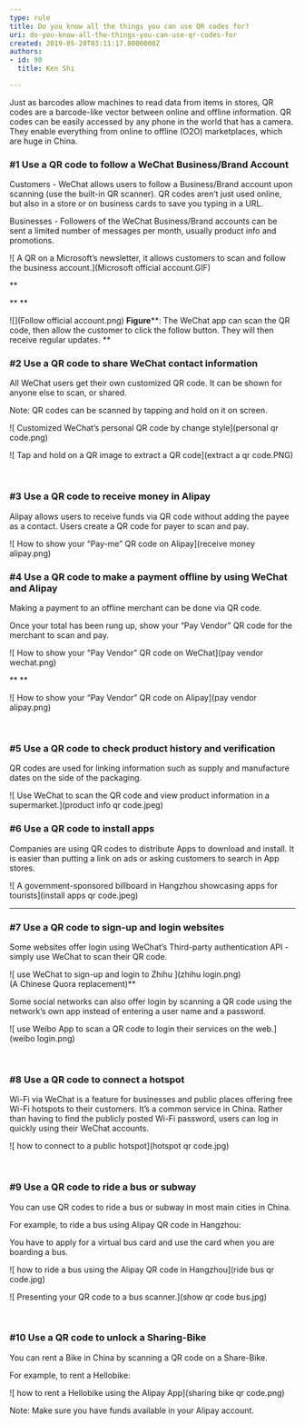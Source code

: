 ```yaml
---
type: rule
title: Do you know all the things you can use QR codes for?
uri: do-you-know-all-the-things-you-can-use-qr-codes-for
created: 2019-05-20T03:11:17.0000000Z
authors:
- id: 90
  title: Ken Shi

---
```


​Just as barcodes allow machines to read data from items in stores, QR codes are a barcode-like vector between online and offline information. QR codes can be easily accessed by any phone in the world that has a camera. They enable everything from online to offline (O2O) marketplaces, which are huge in China.
 
### #1 Use a QR code to follow a WeChat Business/Brand Account


Customers - WeChat allows users to follow a Business/Brand account upon scanning (use the built-in QR scanner). QR codes aren’t just used online, but also in a store or on business cards to save you typing in a URL.

Businesses - Followers of the WeChat Business/Brand accounts can be sent a limited number of messages per month, usually product info and promotions.
 
![  A QR on a Microsoft’s newsletter, it allows customers to scan and follow the business account.](Microsoft official account.GIF) 

**

**
**
 
![](Follow official account.png) 
**Figure****: The WeChat app can scan the QR code, then allow the customer to click the follow button. They will then receive regular updates.
​**

### #2 Use a QR code to share WeChat contact information

All WeChat users get their own customized QR code. It can be shown for anyone else to scan, or shared.

Note: QR codes can be scanned by tapping and hold on it on screen.
 
![ Customized WeChat’s personal QR code by change style](personal qr code.png)

 
![ Tap and hold on a QR image to extract a QR code](extract a qr code.PNG) 

​

### #3 Use a QR code to receive money in Alipay 


Alipay allows users to receive funds via QR code without adding the payee as a contact.
Users create a QR code for payer to scan and pay.
 
![ How to show your “Pay-me” QR code on Alipay](receive money alipay.png) 


### #4 Use a QR code to make a payment offline by using WeChat and Alipay

Making a payment to an offline merchant can be done via QR code.

Once your total has been rung up, show your “Pay Vendor” QR code for the merchant to scan and pay.
 
![ How to show your “Pay Vendor” QR code on WeChat](pay vendor wechat.png) 


**
**
 
![ How to show your “Pay Vendor” QR code on Alipay](pay vendor alipay.png) 

​

### #5 Use a QR code to check product history and verification


QR codes are used for linking information such as supply and manufacture dates on the side of the packaging.
 
![ Use WeChat to scan the QR code and view product information in a supermarket.](product info qr code.jpeg) 


### #6 Use a QR code to install apps

Companies are using QR codes to distribute Apps to download and install. It is easier than putting a link on ads or asking customers to search in App stores.
 
![ A government-sponsored billboard in Hangzhou showcasing apps for tourists](install apps qr code.jpeg)  

** ** 

### #7 Use a QR code to sign-up and login websites


Some websites offer login using WeChat’s Third-party authentication API - simply use WeChat to scan their QR code.
 
![ use WeChat to sign-up and login to Zhihu ](zhihu login.png)  
(A Chinese Quora replacement)**


Some social networks can also offer login by scanning a QR code using the network’s own app instead of entering a user name and a password.
 
![ use Weibo App to scan a QR code to login their services on the web.](weibo login.png)  

​





### #8 Use a QR code to connect a hotspot

Wi-Fi via WeChat is a feature for businesses and public places offering free Wi-Fi hotspots to their customers. It’s a common service in China. Rather than having to find the publicly posted Wi-Fi password, users can log in quickly using their WeChat accounts.
 
![ how to connect to a public hotspot](hotspot qr code.jpg)  

​



### #9 Use a QR code to ride a bus or subway


You can use QR codes to ride a bus or subway in most main cities in China.

For example, to ride a bus using Alipay QR code in Hangzhou:

You have to apply for a virtual bus card and use the card when you are boarding a bus.
 
![ how to ride a bus using the Alipay QR code in Hangzhou](ride bus qr code.jpg)  

 
![ Presenting your QR code to a bus scanner.](show qr code bus.jpg)  

​



### #10 Use a QR code to unlock a Sharing-Bike

You can rent a Bike in China by scanning a QR code on a Share-Bike.

For example, to rent a Hellobike:
 
![ how to rent a   Hellobike using the Alipay App](sharing bike qr code.png)  




Note: Make sure you have funds available in your Alipay account.
